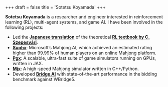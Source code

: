 +++
draft = false
title = 'Sotetsu Koyamada'
+++

**Sotetsu Koyamada** is a researcher and engineer interested in reinforcement learning (RL), multi-agent systems, and game AI. 
I have been involved in the following projects:
<!--- He obtained his Ph.D. from Kyoto University in Nov. 2024. --->

* Led the [**Japanese translation**](https://www.kyoritsu-pub.co.jp/book/b10003874.html) of the theoretical [**RL textbook by C. Szepesvári**](https://www.kyoritsu-pub.co.jp/book/b10003874.html).
* [**Suphx**](https://www.microsoft.com/en-us/research/project/suphx-mastering-mahjong-with-deep-reinforcement-learning/): Microsoft’s Mahjong AI, which achieved an estimated rating higher than 99.99% of human players on an online Mahjong platform.
* [**Pgx**](https://github.com/sotetsuk/pgx): A scalable, ultra-fast suite of game simulators running on GPUs, written in JAX.
* [**Mjx**](https://github.com/mjx-project/mjx): A high-speed Mahjong simulator written in C++/Python.
* Developed [**Bridge AI**](https://doi.org/10.1109/CoG60054.2024.10645547) with state-of-the-art performance in the bidding benchmark against WBridge5.

<!---
![suphx](https://www.microsoft.com/en-us/research/uploads/prod/2020/11/Suphx-Logo-square.png#small)
--->

<!---

![pgx](https://raw.githubusercontent.com/sotetsuk/pgx/main/docs/assets/logo.svg#small)
--->


